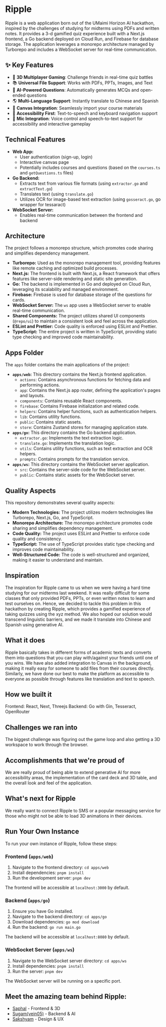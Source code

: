 # Ripple

Ripple is a web application born out of the UMaimi Horizon AI hackathon, inspired by the challenges of studying for midterms using PDFs and written notes. It provides a 3-d gamified quiz experience built with a Next.js frontend, a Go backend deployed on Cloud Run, and Firebase for database storage. The application leverages a monorepo architecture managed by Turborepo and includes a WebSocket server for real-time communication.

## ✨ Key Features

- 🎲 **3D Multiplayer Gaming**: Challenge friends in real-time quiz battles
- 📚 **Universal File Support**: Works with PDFs, PPTs, Images, and Text
- 🤖 **AI-Powered Questions**: Automatically generates MCQs and open-ended questions
- 🌎 **Multi-Language Support**: Instantly translate to Chinese and Spanish
- 📱 **Canvas Integration**: Seamlessly import your course materials
- 🎯 **Accessibility First**: Text-to-speech and keyboard navigation support
- 🎤 **Mic Integration**: Voice control and speech-to-text support for accessibility and interactive gameplay

## Technical Features

*   **Web App:**
    *   User authentication (sign-up, login)
    *   Interactive canvas page
    *   Potentially includes courses and questions (based on the `courses.ts` and `getQuestions.ts` files)
*   **Go Backend:**
    *   Extracts text from various file formats (using `extractor.go` and `extractText.go`)
    *   Translates text (using `translate.go`)
    *   Utilizes OCR for image-based text extraction (using `gosseract.go`, go wrapper for tessaract) 
*   **WebSocket Server:**
    *   Enables real-time communication between the frontend and backend

## Architecture

The project follows a monorepo structure, which promotes code sharing and simplifies dependency management.

*   **Turborepo:** Used as the monorepo management tool, providing features like remote caching and optimized build processes.
*   **Next.js:** The frontend is built with Next.js, a React framework that offers features like server-side rendering and static site generation.
*   **Go:** The backend is implemented in Go and deployed on Cloud Run, leveraging its scalability and managed environment.
*   **Firebase:** Firebase is used for database storage of the questions for cards.
*   **WebSocket Server:** The `ws` app uses a WebSocket server to enable real-time communication.
*   **Shared Components:** The project utilizes shared UI components (`@repo/ui`) to maintain a consistent look and feel across the application.
*   **ESLint and Prettier:** Code quality is enforced using ESLint and Prettier.
*   **TypeScript:** The entire project is written in TypeScript, providing static type checking and improved code maintainability.

## Apps Folder

The `apps` folder contains the main applications of the project:

*   **`apps/web`:** This directory contains the Next.js frontend application.
    *   `actions`: Contains asynchronous functions for fetching data and performing actions.
    *   `app`: Contains the Next.js app router, defining the application's pages and layouts.
    *   `components`: Contains reusable React components.
    *   `firebase`: Contains Firebase initialization and related code.
    *   `helpers`: Contains helper functions, such as authentication helpers.
    *   `lib`: Contains utility functions.
    *   `public`: Contains static assets.
    *   `store`: Contains Zustand stores for managing application state.
*   **`apps/go`:** This directory contains the Go backend application.
    *   `extractor.go`: Implements the text extraction logic.
    *   `translate.go`: Implements the translation logic.
    *   `utils`: Contains utility functions, such as text extraction and OCR helpers.
    *   `prompts`: Contains prompts for the translation service.
*   **`apps/ws`:** This directory contains the WebSocket server application.
    *   `src`: Contains the server-side code for the WebSocket server.
    *   `public`: Contains static assets for the WebSocket server.

## Quality Aspects

This repository demonstrates several quality aspects:

*   **Modern Technologies:** The project utilizes modern technologies like Turborepo, Next.js, Go, and TypeScript.
*   **Monorepo Architecture:** The monorepo architecture promotes code sharing and simplifies dependency management.
*   **Code Quality:** The project uses ESLint and Prettier to enforce code quality and consistency.
*   **TypeScript:** The use of TypeScript provides static type checking and improves code maintainability.
*   **Well-Structured Code:** The code is well-structured and organized, making it easier to understand and maintain.

## Inspiration

The inspiration for Ripple came to us when we were having a hard time studying for our midterms last weekend. It was really difficult for some classes that only provided PDFs, PPTs, or even written notes to learn and test ourselves on. Hence, we decided to tackle this problem in this hackathon by creating Ripple, which provides a gamified experience of taking quizzes using the xyz method. We also hoped our solution would transcend linguistic barriers, and we made it translate into Chinese and Spanish using generative AI.

## What it does

Ripple basically takes in different forms of academic texts and converts them into questions that you can play with/against your friends until one of you wins. We have also added integration to Canvas in the background, making it really easy for someone to add files from their courses directly. Similarly, we have done our best to make the platform as accessible to everyone as possible through features like translation and text to speech.

## How we built it

Frontend: React, Next, Threejs
Backend: Go with Gin, Tesseract, OpenRouter

## Challenges we ran into

The biggest challenge was figuring out the game loop and also getting a 3D workspace to work through the browser.

## Accomplishments that we're proud of

We are really proud of being able to extend generative AI for more accessibility areas, the implementation of the card deck and 3D table, and the overall look and feel of the application.

## What's next for Ripple

We really want to connect Ripple to SMS or a popular messaging service for those who might not be able to load 3D animations in their devices.

## Run Your Own Instance

To run your own instance of Ripple, follow these steps:

### Frontend (`apps/web`)

1.  Navigate to the frontend directory: `cd apps/web`
2.  Install dependencies: `pnpm install`
3.  Run the development server: `pnpm dev`

The frontend will be accessible at `localhost:3000` by default.

### Backend (`apps/go`)

1.  Ensure you have Go installed.
2.  Navigate to the backend directory: `cd apps/go`
3.  Download dependencies: `go mod download`
4.  Run the backend: `go run main.go`

The backend will be accessible at `localhost:8080` by default.

### WebSocket Server (`apps/ws`)

1.  Navigate to the WebSocket server directory: `cd apps/ws`
2.  Install dependencies: `pnpm install`
3.  Run the server: `pnpm dev`

The WebSocket server will be running on a specific port.

## Meet the amazing team behind Ripple:

- [Saphal](https://github.com/saphalpdyl) - Frontend & 3D
- [Sugam(vein05)](https://github.com/vein05) - Backend & AI
- [Sakshyam](https://github.com/S-Sigdel) - Design & UX
